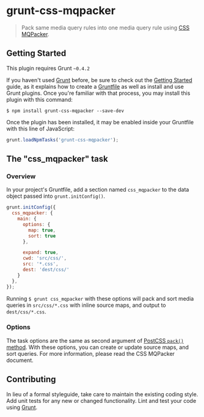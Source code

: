 # grunt-css-mqpacker

> Pack same media query rules into one media query rule using [CSS MQPacker](https://github.com/hail2u/node-css-mqpacker).


## Getting Started

This plugin requires Grunt `~0.4.2`

If you haven't used [Grunt](http://gruntjs.com/) before, be sure to check out the [Getting Started](http://gruntjs.com/getting-started) guide, as it explains how to create a [Gruntfile](http://gruntjs.com/sample-gruntfile) as well as install and use Grunt plugins. Once you're familiar with that process, you may install this plugin with this command:

```shell
$ npm install grunt-css-mqpacker --save-dev
```

Once the plugin has been installed, it may be enabled inside your Gruntfile with this line of JavaScript:

```javascript
grunt.loadNpmTasks('grunt-css-mqpacker');
```


## The "css_mqpacker" task


### Overview

In your project's Gruntfile, add a section named `css_mqpacker` to the data object passed into `grunt.initConfig()`.

```javascript
grunt.initConfig({
  css_mqpacker: {
    main: {
      options: {
        map: true,
        sort: true
      },

      expand: true,
      cwd: 'src/css/',
      src: '*.css',
      dest: 'dest/css/'
    }
  },
});
```

Running `$ grunt css_mqpacker` with these options will pack and sort media queries in `src/css/*.css` with inline source maps, and output to `dest/css/*.css`.


### Options

The task options are the same as second argument of [PostCSS `pack()` method](https://github.com/hail2u/node-css-mqpacker#packcss-options). With these options, you can create or update source maps, and sort queries. For more information, please read the CSS MQPacker document.


## Contributing

In lieu of a formal styleguide, take care to maintain the existing coding style. Add unit tests for any new or changed functionality. Lint and test your code using [Grunt](http://gruntjs.com/).

